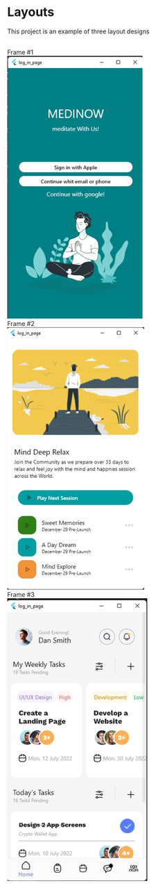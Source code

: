 # Layouts

This project is an example of three layout designs

<br/> Frame #1 <br/>
<img src="source/images/photo_2022-09-30_15-50-40.jpg"/>
<br/> Frame #2 <br/>
<img src="source/images/photo_2022-09-30_15-50-41.jpg"/>
<br/> Frame #3 <br/>
<img src="source/images/photo_2022-09-30_15-50-42.jpg"/>
